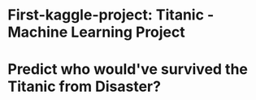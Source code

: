 # First-kaggle-project: Titanic - Machine Learning Project

# Predict who would've survived the Titanic from Disaster?
